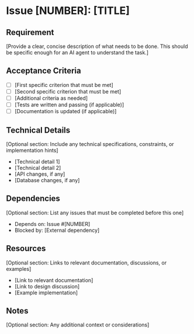# Issue [NUMBER]: [TITLE]

## Requirement
[Provide a clear, concise description of what needs to be done. This should be specific enough for an AI agent to understand the task.]

## Acceptance Criteria
- [ ] [First specific criterion that must be met]
- [ ] [Second specific criterion that must be met]
- [ ] [Additional criteria as needed]
- [ ] [Tests are written and passing (if applicable)]
- [ ] [Documentation is updated (if applicable)]

## Technical Details
[Optional section: Include any technical specifications, constraints, or implementation hints]

- [Technical detail 1]
- [Technical detail 2]
- [API changes, if any]
- [Database changes, if any]

## Dependencies
[Optional section: List any issues that must be completed before this one]

- Depends on: Issue #[NUMBER]
- Blocked by: [External dependency]

## Resources
[Optional section: Links to relevant documentation, discussions, or examples]

- [Link to relevant documentation]
- [Link to design discussion]
- [Example implementation]

## Notes
[Optional section: Any additional context or considerations]

<!-- 
Template Usage Instructions:
1. Replace [NUMBER] with the issue number
2. Replace [TITLE] with a clear, action-oriented title
3. Fill in all sections, removing optional sections if not needed
4. Ensure acceptance criteria are specific and testable
5. Keep the issue focused on a single, well-defined task
-->